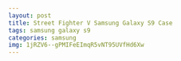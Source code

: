 ```yaml
---
layout: post
title: Street Fighter V Samsung Galaxy S9 Case
tags: samsung galaxy s9
categories: samsung
img: 1jRZV6--gPMIFeEImqR5vNT95UVfHd6Xw
---
```

